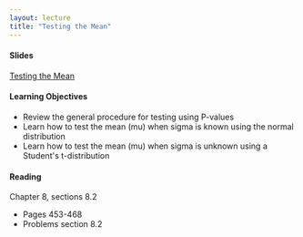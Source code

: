 ```yaml
---
layout: lecture
title: "Testing the Mean"
---
```


<h4>
	<span class="fa fa-picture-o fa-lg main-list-item-icon"></span>
	Slides
</h4>

<a href="https://docs.google.com/presentation/d/12yS0nt2BLZ9nwYWBAMpFM589oteflse3HbP-oKsagnk/pub?start=false&loop=false&delayms=3000" target="_blank">Testing the Mean</a>


<h4>
	<span class="fa fa-graduation-cap fa-lg main-list-item-icon"></span>
	Learning Objectives
</h4>

- Review the general procedure for testing using P-values
- Learn how to test the mean (mu) when sigma is known using the normal distribution
- Learn how to test the mean (mu) when sigma is unknown using a Student's t-distribution


<h4>
	<span class="fa fa-book fa-lg main-list-item-icon"></span>
	Reading
</h4>

Chapter 8, sections 8.2

- Pages 453-468
- Problems section 8.2

